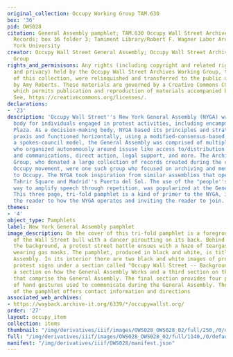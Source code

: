```yaml
---
original_collection: Occupy Working Group TAM.630
box: '36'
pid: OWS028
citation: General Assembly pamphlet; TAM.630 Occupy Wall Street Archives Working Group
  Records; box 36 folder 3; Tamiment Library/Robert F. Wagner Labor Archives, New
  York University
creator: Occupy Wall Street General Assembly; Occupy Wall Street Archives Working
  Group
rights_and_permisisons: Any rights (including copyright and related rights to publicity
  and privacy) held by the Occupy Wall Street Archives Working Group, the creator
  of this collection, were relinquished and transferred to the public domain in 2013
  by Amy Roberts. These materials are governed by a Creative Commons CC0 license,
  which permits publication and reproduction of materials accompanied by full attribution.
  See, https://creativecommons.org/licenses/.
declarations:
- '23'
description: 'Occupy Wall Street''s New York General Assembly (NYGA) was the decision-making
  body for individuals engaged in protest activities, including encampment, at Liberty
  Plaza. As a decision-making body, NYGA based its principles and strategies in anarchist
  praxis and functioned horizontally, using a modified-consensus-based system. In
  a spokes-council model, the General Assembly was comprised of multiple working groups
  who organized autonomously around issuse like access to/distribution of food, media
  and communications, direct action, legal support, and more. The Archives Working
  Group, who donated a large collection of records created during the course of the
  Occupy movement, were one such group who focused on archiving and memory work related
  to Occupy. The NYGA took inspiration from similar assemblies that operated in Egypt''s
  Tahrir Square and Madrid''s Puerta del Sol. The use of the "people''s mic," an organic
  way to amplify speech through repetition, was popularized at the General Assembly.
  This three page, tri-fold pamphlet is a kind of primer to the NYGA, introducing
  the reader to how the NYGA operates and inviting the reader to join. '
themes:
- '4'
object_type: Pamphlets
label: New York General Assembly pamphlet
image_description: On the cover of this tri-fold pamphlet is a foregrounded image
  of the Wall Street bull with a dancer piroutting on its back. Behind the bull, in
  the background, a protest street battle ensues with a haze of teargas and protestors
  wearing gas masks. The pamphlet, produced in black and white, is titled NYC General
  Assembly. In its interior there are two black and white images of protestors holding
  protest signs under a section called "Occupy Wall Street -- Background." There is
  a section on how the General Assembly Works and a third section on the various groups
  that comprise the General Assembly. The final section provides four photographs
  of hand gestures used to communicate during the General Assembly. The back page
  of the pamphlet offers contact information and directions
associated_web_archives:
- https://wayback.archive-it.org/6339/*/occupywallst.org/
order: '27'
layout: occupy_item
collection: items
thumbnail: "/img/derivatives/iiif/images/OWS028_OWS028_02/full/250,/0/default.jpg"
full: "/img/derivatives/iiif/images/OWS028_OWS028_02/full/1140,/0/default.jpg"
manifest: "/img/derivatives/iiif/OWS028/manifest.json"
---
```

